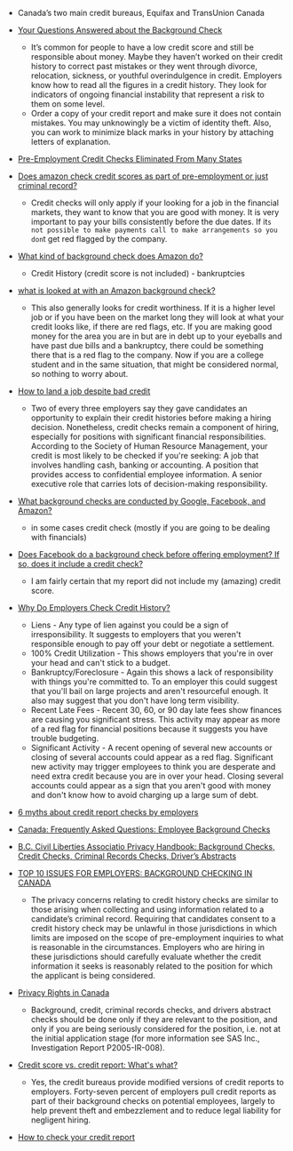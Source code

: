  - Canada’s two main credit bureaus, Equifax and TransUnion Canada
 
 - [Your Questions Answered about the Background Check](https://www.linkedin.com/pulse/20140617164428-9678394-your-questions-answered-about-the-background-check)
    - It’s common for people to have a low credit score and still be responsible about money. Maybe they haven’t worked on their credit history to correct past mistakes or they went through divorce, relocation, sickness, or youthful overindulgence in credit. Employers know how to read all the figures in a credit history. They look for indicators of ongoing financial instability that represent a risk to them on some level.
    - Order a copy of your credit report and make sure it does not contain mistakes. You may unknowingly be a victim of identity theft. Also, you can work to minimize black marks in your history by attaching letters of explanation.
 - [Pre-Employment Credit Checks Eliminated From Many States](http://hubpages.com/business/Pre-Employment-Credit-Checks-Eliminated-Beginning-in-2011-Ending-Unfair-Questions)
    
 - [Does amazon check credit scores as part of pre-employment or just criminal record?](http://www.askmefast.com/Does_Amazon_check_credit_scores_as_part_of_preemployment_or_just_criminal_record-qna7531497.html#q3135297)
    - Credit checks will only apply if your looking for a job in the financial markets, they want to know that you are good with money. It is very important to pay your bills consistently before the due dates. If it`s not possible to make payments call to make arrangements so you don`t get red flagged by the company.
 - [What kind of background check does Amazon do?](http://www.askmefast.com/What_kind_of_background_check_does_Amazon_do-qna7016647.html)
    - Credit History (credit score is not included) - bankruptcies
 - [what is looked at with an Amazon background check?](https://www.reddit.com/r/cscareerquestions/comments/2z5jgj/what_is_looked_at_with_an_amazon_background_check/)
    - This also generally looks for credit worthiness. If it is a higher level job or if you have been on the market long they will look at what your credit looks like, if there are red flags, etc. If you are making good money for the area you are in but are in debt up to your eyeballs and have past due bills and a bankruptcy, there could be something there that is a red flag to the company. Now if you are a college student and in the same situation, that might be considered normal, so nothing to worry about.
    
 - [How to land a job despite bad credit](http://www.interest.com/debt/news/how-to-land-a-job-despite-bad-credit/)
    - Two of every three employers say they gave candidates an opportunity to explain their credit histories before making a hiring decision.
      Nonetheless, credit checks remain a component of hiring, especially for positions with significant financial responsibilities. According to the Society of Human Resource Management, your credit is most likely to be checked if you're seeking:
      A job that involves handling cash, banking or accounting.
      A position that provides access to confidential employee information.
      A senior executive role that carries lots of decision-making responsibility.
      
 - [What background checks are conducted by Google, Facebook, and Amazon?](https://www.quora.com/What-background-checks-are-conducted-by-Google-Facebook-and-Amazon)
    - in some cases credit check (mostly if you are going to be dealing with financials)
 - [Does Facebook do a background check before offering employment? If so, does it include a credit check?](https://www.quora.com/Does-Facebook-do-a-background-check-before-offering-employment-If-so-does-it-include-a-credit-check)
    - I am fairly certain that my report did not include my (amazing) credit score.
 - [Why Do Employers Check Credit History?](https://www.thebalance.com/why-do-employers-check-credit-history-2059598)
    - Liens - Any type of lien against you could be a sign of irresponsibility. It suggests to employers that you weren't responsible enough to pay off your debt or negotiate a settlement.
    - 100% Credit Utilization - This shows employers that you're in over your head and can't stick to a budget.
    - Bankruptcy/Foreclosure - Again this shows a lack of responsibility with things you're committed to. To an employer this could suggest that you'll bail on large projects and aren't resourceful enough. It also may suggest that you don't have long term visibility.
    - Recent Late Fees - Recent 30, 60, or 90 day late fees show finances are causing you significant stress. This activity may appear as more of a red flag for financial positions because it suggests you have trouble budgeting.
    - Significant Activity - A recent opening of several new accounts or closing of several accounts could appear as a red flag. Significant new activity may trigger employees to think you are desperate and need extra credit because you are in over your head. Closing several accounts could appear as a sign that you aren't good with money and don't know how to avoid charging up a large sum of debt.
    
 - [6 myths about credit report checks by employers](http://www.creditcards.com/credit-card-news/six-myths-employer-credit-report-checks-1270.php)
 - [Canada: Frequently Asked Questions: Employee Background Checks](http://www.mondaq.com/canada/x/273700/employee+rights+labour+relations/Frequently+Asked+Questions+Employee)
 - [B.C. Civil Liberties Associatio Privacy Handbook: Background Checks, Credit Checks, Criminal Records Checks, Driver’s Abstracts](https://bccla.org/privacy-handbook/main-menu/privacy5contents/privacy5-5.html)
 - [TOP 10 ISSUES FOR EMPLOYERS: BACKGROUND CHECKING IN CANADA](http://www.blakes.com/english/whatwedo/practices/employmentandlabour/pages/top-ten-issues-for-employers-4.aspx)
    - The privacy concerns relating to credit history checks are similar to those arising when collecting and using information related to a candidate’s criminal record. Requiring that candidates consent to a credit history check may be unlawful in those jurisdictions in which limits are imposed on the scope of pre-employment inquiries to what is reasonable in the circumstances. Employers who are hiring in these jurisdictions should carefully evaluate whether the credit information it seeks is reasonably related to the position for which the applicant is being considered.
 - [Privacy Rights in Canada](https://fipa.bc.ca/get-help/privacy-rights-in-canada/)
    - Background, credit, criminal records checks, and drivers abstract checks should be done only if they are relevant to the position, and only if you are being seriously considered for the position, i.e. not at the initial application stage (for more information see SAS Inc., Investigation Report P2005-IR-008).
    
 - [Credit score vs. credit report: What's what?](http://www.bankrate.com/finance/credit/credit-score-vs-credit-report-whats-what.aspx)
    - Yes, the credit bureaus provide modified versions of credit reports to employers. Forty-seven percent of employers pull credit reports as part of their background checks on potential employees, largely to help prevent theft and embezzlement and to reduce legal liability for negligent hiring.
 - [How to check your credit report](http://www.cbc.ca/news/canada/how-to-check-your-credit-report-1.1185975)